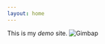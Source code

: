 ```yaml
---
layout: home
---
```

This is my *demo* site.
![Gimbap](https://upload.wikimedia.org/wikipedia/commons/thumb/0/0e/Gimbap_%28pixabay%29.jpg/960px-Gimbap_%28pixabay%29.jpg)
